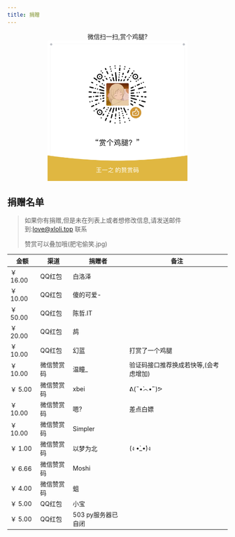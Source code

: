 ```yaml
---
title: 捐赠
---
```


<center>微信扫一扫,赏个鸡腿?</center>

<center><img src="/img/reward.png" alt=""></center>


## 捐赠名单
> 如果你有捐赠,但是未在列表上或者想修改信息,请发送邮件到:love@xloli.top 联系
> 
> 赞赏可以叠加哦(肥宅偷笑.jpg)

|金额|渠道|捐赠者|备注|
|----|----|----|----|
|￥ 16.00|QQ红包|白洛泽|
|￥ 10.00|QQ红包|傻的可爱-||
|￥ 50.00|QQ红包|陈哲.IT||
|￥ 20.00|QQ红包|鸪||
|￥ 10.00|QQ红包|幻蓝|打赏了一个鸡腿|
|￥ 10.00|微信赞赏码|温瞳_|验证码接口推荐换成若快等,(会考虑增加)|
|￥ 5.00|微信赞赏码|xbei|ᕕ(˵•̀෴•́˵)ᕗ
|￥ 10.00|微信赞赏码|嗯?|差点白嫖|
|￥ 10.00|微信赞赏码|Simpler||
|￥ 1.00|微信赞赏码|以梦为北|(ง •̀_•́)ง|
|￥ 6.66|微信赞赏码|Moshi||
|￥ 4.00|微信赞赏码|蛆||
|￥ 5.00|QQ红包|小宝||
|￥ 5.00|QQ红包|503 py服务器已自闭||
